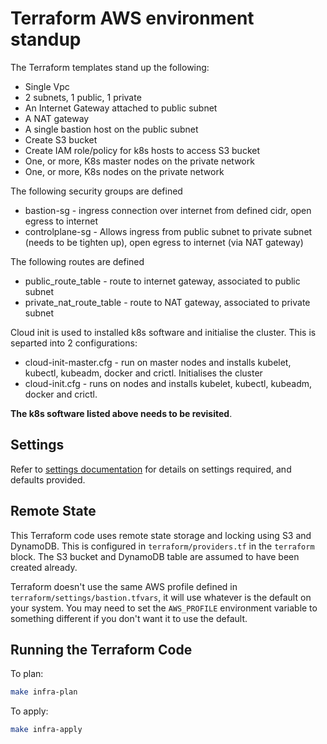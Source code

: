 # Terraform AWS environment  standup

The Terraform templates stand up the following:

* Single Vpc
* 2 subnets, 1 public, 1 private
* An Internet Gateway attached to public subnet
* A NAT gateway
* A single bastion host on the public subnet
* Create S3 bucket
* Create IAM role/policy for k8s hosts to access S3 bucket
* One, or more, K8s master nodes on the private network
* One, or more, K8s nodes  on the private network 

The following security groups are defined

* bastion-sg - ingress connection over internet from defined cidr, open egress to internet
* controlplane-sg - Allows ingress from public subnet to private subnet (needs to be tighten up), open egress to internet (via NAT gateway)

The following routes are defined

* public_route_table - route to internet gateway, associated to public subnet
* private_nat_route_table - route to NAT gateway, associated to private subnet

Cloud init is used to installed k8s software and initialise the cluster.  This is separted into 2 configurations:

* cloud-init-master.cfg - run on master nodes and installs kubelet, kubectl, kubeadm, docker and crictl.  Initialises the cluster
* cloud-init.cfg - runs on nodes and installs kubelet, kubectl, kubeadm, docker and crictl.

__The k8s software listed above needs to be revisited__.

## Settings

Refer to [settings documentation](https://github.com/controlplaneio/simulator-standalone/blob/ansible/terraform/README-auto.md) for details on settings required, and defaults provided.

## Remote State

This Terraform code uses remote state storage and locking using S3 and DynamoDB. This is configured in `terraform/providers.tf` in the `terraform` block. The S3 bucket and DynamoDB table are assumed to have been created already.

Terraform doesn't use the same AWS profile defined in `terraform/settings/bastion.tfvars`, it will use whatever is the default on your system. You may need to set the `AWS_PROFILE` environment variable to something different if you don't want it to use the default.

## Running the Terraform Code

To plan:

```bash
make infra-plan
```

To apply:
```bash
make infra-apply
```
